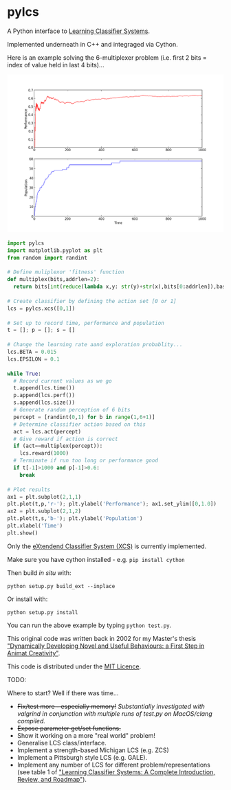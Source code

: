 pylcs
=====

A Python interface to [Learning Classifier Systems](http://code.ulb.ac.be/dbfiles/HolBooCol-etal2000lcs.pdf).

Implemented underneath in C++ and integraged via Cython.

Here is an example solving the 6-multiplexer problem (i.e. first 2 bits = index of value held in last 4 bits)...

![Test run of 6-multiplexor](6multiplex.png)


```python
import pylcs
import matplotlib.pyplot as plt
from random import randint

# Define muliplexor 'fitness' function
def multiplex(bits,addrlen=2):
  return bits[int(reduce(lambda x,y: str(y)+str(x),bits[0:addrlen]),base=2)]

# Create classifier by defining the action set [0 or 1]
lcs = pylcs.xcs([0,1])

# Set up to record time, performance and population
t = []; p = []; s = []

# Change the learning rate aand exploration probablity...
lcs.BETA = 0.015
lcs.EPSILON = 0.1

while True:
  # Record current values as we go
  t.append(lcs.time())
  p.append(lcs.perf())
  s.append(lcs.size())
  # Generate random perception of 6 bits
  percept = [randint(0,1) for b in range(1,6+1)]
  # Determine classifier action based on this
  act = lcs.act(percept)
  # Give reward if action is correct
  if (act==multiplex(percept)):
    lcs.reward(1000)
  # Terminate if run too long or performance good
  if t[-1]>1000 and p[-1]>0.6: 
    break

# Plot results
ax1 = plt.subplot(2,1,1)
plt.plot(t,p,'r-'); plt.ylabel('Performance'); ax1.set_ylim([0,1.0])
ax2 = plt.subplot(2,1,2)
plt.plot(t,s,'b-'); plt.ylabel('Population')
plt.xlabel('Time')
plt.show()
```

Only the [eXtendend Classifier System (XCS)](http://link.springer.com/content/pdf/10.1007/s005000100111.pdf) is currently implemented.

Make sure you have cython installed - e.g. `pip install cython`

Then build *in situ* with:

```	
python setup.py build_ext --inplace
```

Or install with:

```
python setup.py install
```

You can run the above example by typing `python test.py`.

This original code was written back in 2002 for my Master's thesis ["Dynamically Developing Novel and Useful Behaviours: a First Step in Animat Creativity"](http://citeseerx.ist.psu.edu/viewdoc/download?doi=10.1.1.10.7447&rep=rep1&type=pdf). 

This code is distributed under the [MIT Licence](LICENCE).

TODO:

Where to start? Well if there was time...

* ~~Fix/test more - especially memory!~~ *Substantially investigated with valgrind in conjunction with multiple runs of test.py on MacOS/clang compiled.* 
* ~~Expose parameter get/set functions.~~
* Show it working on a more "real world" problem!
* Generalise LCS class/interface.
* Implement a strength-based Michigan LCS (e.g. ZCS) 
* Implement a Pittsburgh style LCS (e.g. GALE).
* Implement any number of LCS for different problem/representations (see table 1 of ["Learning Classifier Systems: A Complete Introduction, Review, and Roadmap"](http://www.hindawi.com/archive/2009/736398/abs/)).
